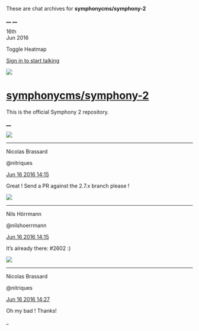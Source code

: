 These are chat archives for **symphonycms/symphony-2**

[__](/symphonycms/symphony-2/archives/2016/06/17)
[__](/symphonycms/symphony-2/archives/2016/06/15)

16th  
Jun 2016

Toggle Heatmap

[Sign in to start talking](/login?action=login&button=archive-login)

![](https://avatars-02.gitter.im/group/iv/3/57542c45c43b8c601977197e?s=48)

#  [symphonycms/symphony-2](/symphonycms/symphony-2)

This is the official Symphony 2 repository.

[ __ ](/orgs/symphonycms/rooms "More symphonycms rooms" )

![](https://avatars1.githubusercontent.com/u/771169?v=3&s=30)

__ __

Nicolas Brassard

@nitriques

[Jun 16 2016
14:15](https://gitter.im/symphonycms/symphony-2?at=5762b4697a851b587e6f7f14 ""
)

Great ! Send a PR against the 2.7.x branch please !

![](https://avatars0.githubusercontent.com/u/25466?v=3&s=30)

__ __

Nils Hörrmann

@nilshoerrmann

[Jun 16 2016
14:15](https://gitter.im/symphonycms/symphony-2?at=5762b48063ea0987306b9329 ""
)

It’s already there: #2602 :)

![](https://avatars1.githubusercontent.com/u/771169?v=3&s=30)

__ __

Nicolas Brassard

@nitriques

[Jun 16 2016
14:27](https://gitter.im/symphonycms/symphony-2?at=5762b745da1c26b04536cc2c ""
)

Oh my bad ! Thanks!

_

